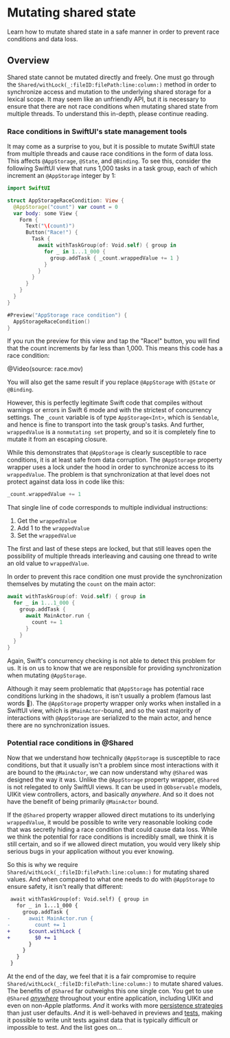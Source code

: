 # Mutating shared state

Learn how to mutate shared state in a safe manner in order to prevent race conditions and data loss.

## Overview

Shared state cannot be mutated directly and freely. One must go through the
``Shared/withLock(_:fileID:filePath:line:column:)`` method in order to synchronize access and
mutation to the underlying shared storage for a lexical scope. It may seem like an unfriendly API,
but it is necessary to ensure that there are not race conditions when mutating shared state from
multiple threads. To understand this in-depth, please continue reading.

### Race conditions in SwiftUI's state management tools

It may come as a surprise to you, but it is possible to mutate SwiftUI state from multiple threads
and cause race conditions in the form of data loss. This affects `@AppStorage`, `@State`, and
`@Binding`. To see this, consider the following SwiftUI view that runs 1,000 tasks in a task group, 
each of which increment an `@AppStorage` integer by 1:

```swift
import SwiftUI

struct AppStorageRaceCondition: View {
  @AppStorage("count") var count = 0
  var body: some View {
    Form {
      Text("\(count)")
      Button("Race!") {
        Task {
          await withTaskGroup(of: Void.self) { group in
            for _ in 1...1_000 {
              group.addTask { _count.wrappedValue += 1 }
            }
          }
        }
      }
    }
  }
}

#Preview("AppStorage race condition") {
  AppStorageRaceCondition()
}
```

If you run the preview for this view and tap the "Race!" button, you will find that the count
increments by far less than 1,000. This means this code has a race condition:

@Video(source: race.mov)

You will also get the same result if you replace `@AppStorage` with `@State` or `@Binding`.

However, this is perfectly legitimate Swift code that compiles without warnings or errors in Swift 6
mode and with the strictest of concurrency settings. The `_count` variable is of type 
`AppStorage<Int>`, which is `Sendable`, and hence is fine to transport into the task group's tasks.
And further, `wrappedValue` is a `nonmutating set` property, and so it is completely fine to mutate
it from an escaping closure.

While this demonstrates that `@AppStorage` is clearly susceptible to race conditions, it is at least
safe from data corruption. The `@AppStorage` property wrapper uses a lock under the hood in order
to synchronize access to its `wrappedValue`. The problem is that synchronization at that level does
not protect against data loss in code like this:

```swift
_count.wrappedValue += 1
```

That single line of code corresponds to multiple individual instructions:

1. Get the `wrappedValue`
2. Add 1 to the `wrappedValue`
3. Set the `wrappedValue`

The first and last of these steps are locked, but that still leaves open the possibility of
multiple threads interleaving and causing one thread to write an old value to `wrappedValue`.

In order to prevent this race condition one must provide the synchronization themselves by mutating 
the `count` on the main actor:

```swift
await withTaskGroup(of: Void.self) { group in
  for _ in 1...1_000 {
    group.addTask { 
      await MainActor.run { 
        count += 1 
      }
    }
  }
}
```

Again, Swift's concurrency checking is not able to detect this problem for us. It is on us to
know that we are responsible for providing synchronization when mutating `@AppStorage`.

Although it may seem problematic that `@AppStorage` has potential race conditions lurking in 
the shadows, it isn't usually a problem (famous last words 🤣). The `@AppStorage` property wrapper 
only works when installed in a SwiftUI view, which is `@MainActor`-bound, and so the vast majority 
of interactions with `@AppStorage` are serialized to the main actor, and hence there are no 
synchronization issues.

### Potential race conditions in @Shared

Now that we understand how technically `@AppStorage` is susceptible to race conditions, but that it
usually isn't a problem since most interactions with it are bound to the `@MainActor`, we can now
understand why `@Shared` was designed the way it was. Unlike the `@AppStorage` property wrapper,
`@Shared` is not relegated to only SwiftUI views. It can be used in `@Observable` models, UIKit
view controllers, actors, and basically _anywhere_. And so it does not have the benefit of being
primarily `@MainActor` bound.

If the `@Shared` property wrapper allowed direct mutations to its underlying `wrappedValue`, it
would be possible to write very reasonable looking code that was secretly hiding a race condition
that could cause data loss. While we think the potential for race conditions is incredibly small, we
think it is still certain, and so if we allowed direct mutation, you would very likely ship serious
bugs in your application without you ever knowing.

So this is why we require ``Shared/withLock(_:fileID:filePath:line:column:)`` for mutating shared
values. And when compared to what one needs to do with `@AppStorage` to ensure safety, it isn't
really that different:

```diff
 await withTaskGroup(of: Void.self) { group in
   for _ in 1...1_000 {
     group.addTask { 
-      await MainActor.run { 
-        count += 1 
+      $count.withLock { 
+        $0 += 1 
       }
     }
   }
 }
```

At the end of the day, we feel that it is a fair compromise to require
``Shared/withLock(_:fileID:filePath:line:column:)`` to mutate shared values. The benefits of
`@Shared` far outweighs this one single con. You get to use `@Shared`
[_anywhere_](<doc:Shared#Use-anywhere>) throughout your entire application, including UIKit and even
on non-Apple platforms. _And_ it works with more
[persistence strategies](<doc:PersistenceStrategies>) than just user defaults. _And_ it is
well-behaved in previews and [tests](<doc:Testing>), making it possible to write unit tests against
data that is typically difficult or impossible to test. And the list goes on…
